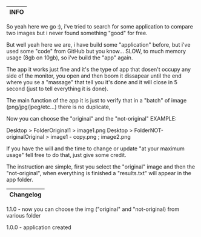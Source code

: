 
|									                INFO						                    			|	
|---------------------------------------------------------------------------|

So yeah here we go :), i've tried to search for some application to compare two images but i never found something "good" for free.

But well yeah here we are, i have build some "application" before, but i've used some "code" from GitHub but you know...
SLOW, to much memory usage (8gb on 10gb), so i've build the "app" again.

The app it works just fine and it's the type of app that dosen't occupy any side of the monitor,
you open and then boom it dissapear until the end where you se a "massage" that tell you it's done and it will close in 5 second (just to tell everything it is done).

The main function of the app it is just to verify that in a "batch" of image (png/jpg/jpeg/etc...) there is no duplicate,

Now you can choose the "original" and the "not-original"   EXAMPLE:

Desktop > FolderOriginal1 > image1.png 
Desktop > FolderNOT-originalOriginal > image1 - copy.png ; image2.png

If you have the will and the time to change or update "at your maximum usage" fell free to do that, just give some credit.

The instruction are simple, first you select the "original" image and then the "not-original", when everything is finished a "results.txt" will appear in the app folder.

|								                 Changelog			                						|	
|---------------------------------------------------------------------------|

1.1.0 - now you can choose the img ("original" and "not-original) from various folder

1.0.0 - application created
